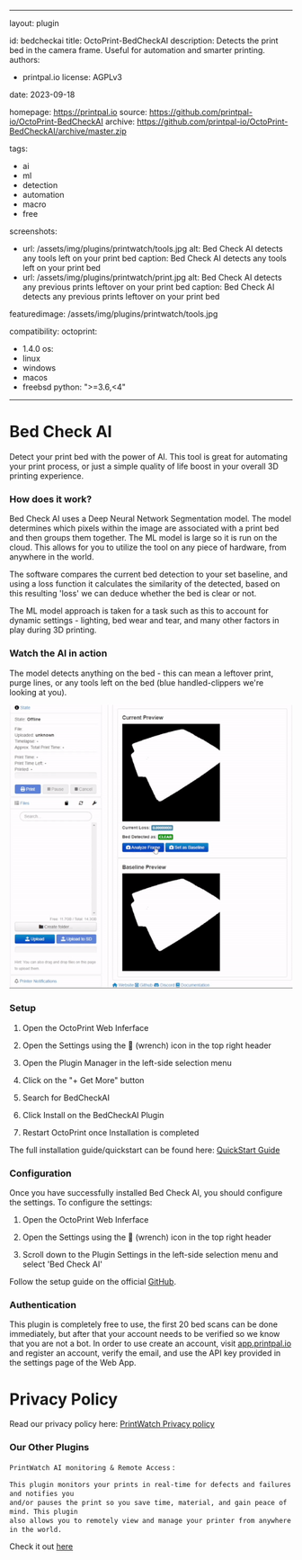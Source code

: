 ---
layout: plugin

id: bedcheckai
title: OctoPrint-BedCheckAI
description: Detects the print bed in the camera frame. Useful for automation and smarter printing.
authors:
- printpal.io
license: AGPLv3

date: 2023-09-18

homepage: https://printpal.io
source: https://github.com/printpal-io/OctoPrint-BedCheckAI
archive: https://github.com/printpal-io/OctoPrint-BedCheckAI/archive/master.zip

tags:
- ai
- ml
- detection
- automation
- macro
- free

screenshots:
- url: /assets/img/plugins/printwatch/tools.jpg
  alt: Bed Check AI detects any tools left on your print bed
  caption: Bed Check AI detects any tools left on your print bed
- url: /assets/img/plugins/printwatch/print.jpg
  alt: Bed Check AI detects any previous prints leftover on your print bed
  caption: Bed Check AI detects any previous prints leftover on your print bed


featuredimage: /assets/img/plugins/printwatch/tools.jpg


compatibility:
  octoprint:
  - 1.4.0
  os:
  - linux
  - windows
  - macos
  - freebsd
  python: ">=3.6,<4"


  ---

  # Bed Check AI
  Detect your print bed with the power of AI. This tool is great for automating your print process, or just a simple quality of life boost in your overall 3D printing experience.

  ### How does it work?
  Bed Check AI uses a Deep Neural Network Segmentation model. The model determines which pixels within the image are associated with a print bed and then groups them together. The ML model is large so it is run on the cloud. This allows for you to utilize the tool on any piece of hardware, from anywhere in the world.

  The software compares the current bed detection to your set baseline, and using a loss function it calculates the similarity of the detected, based on this resulting 'loss' we can deduce whether the bed is clear or not.

  The ML model approach is taken for a task such as this to account for dynamic settings - lighting, bed wear and tear, and many other factors in play during 3D printing.
  ### Watch the AI in action
  The model detects anything on the bed - this can mean a leftover print, purge lines, or any tools left on the bed (blue handled-clippers we're looking at you).

  ![](/assets/img/plugins/bedcheckai/bedcheckai-demo.gif "OctoPrint Demo")

  ### Setup

  1. Open the OctoPrint Web Inferface

  2. Open the Settings using the 🔧 (wrench) icon in the top right header

  3. Open the Plugin Manager in the left-side selection menu

  4. Click on the "+ Get More" button

  5. Search for BedCheckAI

  6. Click Install on the BedCheckAI Plugin

  7. Restart OctoPrint once Installation is completed

  The full installation guide/quickstart can be found here: [QuickStart Guide](https://github.com/printpal-io/OctoPrint-BedCheckAI)

  ### Configuration

  Once you have successfully installed Bed Check AI, you should configure the settings. To configure the settings:

  1. Open the OctoPrint Web Inferface

  2. Open the Settings using the 🔧 (wrench) icon in the top right header

  3. Scroll down to the Plugin Settings in the left-side selection menu and select 'Bed Check AI'

  Follow the setup guide on the official [GitHub](https://github.com/printpal-io/OctoPrint-BedCheckAI/wiki/Installation).


  ### Authentication

  This plugin is completely free to use, the first 20 bed scans can be done immediately, but after that your account needs to be verified so we know that you are not a bot. In order to use create an account, visit [app.printpal.io](https://app.printpal.io) and register an account, verify the email, and use the API key provided in the settings page of the Web App.

  # Privacy Policy
  Read our privacy policy here: [PrintWatch Privacy policy](https://printpal.io/privacy/)

  ### Our Other Plugins
  `PrintWatch AI monitoring & Remote Access` :
  ```
  This plugin monitors your prints in real-time for defects and failures and notifies you
  and/or pauses the print so you save time, material, and gain peace of mind. This plugin
  also allows you to remotely view and manage your printer from anywhere in the world.
  ```
  Check it out [here](https://plugins.octoprint.org/plugins/printwatch/)
